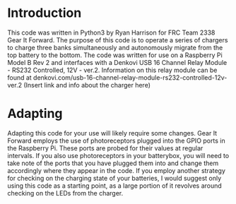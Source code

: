 Introduction
============

This code was written in Python3 by Ryan Harrison for FRC Team 2338 Gear 
It Forward. The purpose of this code is to operate a series of chargers 
to charge three banks simultaneously and autonomously migrate from the 
top battery to the bottom. The code was written for use on a Raspberry Pi 
Model B Rev 2 and interfaces with a Denkovi USB 16 Channel Relay Module - RS232 Controlled, 
12V - ver.2. Information on this relay module can be 
found at denkovi.com/usb-16-channel-relay-module-rs232-controlled-12v-ver.2 
(Insert link and info about the charger here)

Adapting
========

Adapting this code for your use will likely require some changes. Gear 
It Forward employs the use of photoreceptors plugged into the GPIO ports 
in the Raspberry Pi. These ports are probed for their values at regular 
intervals. If you also use photoreceptors in your batterybox, you will 
need to take note of the ports that you have plugged them into and 
change them accordingly where they appear in the code. If you employ 
another strategy for checking on the charging state of your batteries, 
I would suggest only using this code as a starting point, as a large 
portion of it revolves around checking on the LEDs from the charger.
